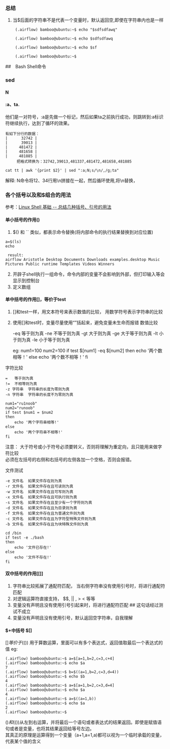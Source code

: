 
### 总结
1. 当$后面的字符串不是代表一个变量时，默认返回空,即使在字符串内也是一样

        (.airflow) bamboo@ubuntu:~$ echo "$sdfsdfawq"
        
        (.airflow) bamboo@ubuntu:~$ echo $sdfsdfawq
        
        (.airflow) bamboo@ubuntu:~$ echo $sf
        
        (.airflow) bamboo@ubuntu:~$  

    



##　Bash Shell命令
### sed


#### N


#### :a、ta.
他们是一对符号，:a是先做一个标记，然后如果ta之前执行成功，则跳转到:a标识符继续执行，达到了循环的效果。
```
有如下分行的数据：
|      32742 |
|      39013 |
|     481472 |
|     481658 |
|     481885 |
     把格式转换为：32742,39013,481337,481472,481658,481885
     
cat tt | awk '{print $2}' | sed ":a;N;s/\n/,/g;ta"
```
解释: N命令将12、34行用\n拼接在一起，然后循环使用,将\n替换，


### 各个括号以及和$组合的用法
参考：[Linux Shell 基础 -- 总结几种括号、引号的用法](https://zhuanlan.zhihu.com/p/64953183)
#### 单小括号的作用()
1. $() 和 `` 类似，都表示命令替换(将内部命令的执行结果替换到对应位置)
```
a=$(ls) 
echo

 result: 
airflow Aristotle Desktop Documents Downloads examples.desktop Music Pictures Public runtime Templates Videos Winners

```
2. 开辟子shell执行一组命令，命令内部的变量不会影响到外部，但打印输入等会显示到控制台
3. 定义数组

#### 单中括号的作用[]，等价于test
1. []和test一样，用文本符号来表示数值的比较， 用数学符号表示字符串的比较
2. 使用[]和test时，变量尽量使用“”括起来，避免变量未生命而报错
数值比较

    -eq	等于则为真
    -ne	不等于则为真
    -gt	大于则为真
    -ge	大于等于则为真
    -lt	小于则为真
    -le	小于等于则为真
    
    eg:
    num1=100
    num2=100
    if test $[num1] -eq $[num2]
    then
        echo '两个数相等！'
    else
        echo '两个数不相等！'
    fi

字符比较 

    =	等于则为真
    !=	不相等则为真
    -z 字符串	字符串的长度为零则为真
    -n 字符串	字符串的长度不为零则为真
    
    num1="ru1noob"
    num2="runoob"
    if test $num1 = $num2
    then
        echo '两个字符串相等!'
    else
        echo '两个字符串不相等!'
    fi
注意： 大于符号或小于符号必须要转义，否则将理解为重定向，且只能用来做字符比较 \
必须在左括号的右侧和右括号的左侧各加一个空格，否则会报错。

文件测试
    
    -e 文件名	如果文件存在则为真
    -r 文件名	如果文件存在且可读则为真
    -w 文件名	如果文件存在且可写则为真
    -x 文件名	如果文件存在且可执行则为真
    -s 文件名	如果文件存在且至少有一个字符则为真
    -d 文件名	如果文件存在且为目录则为真
    -f 文件名	如果文件存在且为普通文件则为真
    -c 文件名	如果文件存在且为字符型特殊文件则为真
    -b 文件名	如果文件存在且为块特殊文件则为真
    
    cd /bin
    if test -e ./bash
    then
        echo '文件已存在!'
    else
        echo '文件不存在!'
    fi

####  双中括号的作用[[]]
1. 字符串比较拓展了通配符匹配， 当右侧字符串没有使用引号时，将进行通配符匹配
2. 对逻辑运算符直接支持， $$, || , > < 等等
3. 变量没有声明且没有使用引号引起来时，将进行通配符匹配 ## 这句话经过测试不成立
4. 变量没有声明且没有使用引号，默认返回空字符串，自我理解

#### $+中括号 $[]
$[]等价于$(()) 用于算数运算，里面可以有多个表达式，返回值取最后一个表达式的值
eg:
    
    (.airflow) bamboo@ubuntu:~$ a=$[a=1,b=2,c=3,c+4]
    (.airflow) bamboo@ubuntu:~$ echo $a
    7
    (.airflow) bamboo@ubuntu:~$ b=$((a=1,b=2,c=3,d=4))
    (.airflow) bamboo@ubuntu:~$ echo $b
    4
    (.airflow) bamboo@ubuntu:~$ a=$[a=1,b=2,c=3,d=4]
    (.airflow) bamboo@ubuntu:~$ echo $a
    4
    (.airflow) bamboo@ubuntu:~$ a=$((a=1,b))
    (.airflow) bamboo@ubuntu:~$ echo $a
    2
    (.airflow) bamboo@ubuntu:~$ 

$()和$(())从左到右运算，并将最后一个语句或者表达式的结果返回。即使是赋值语句或者是变量，也将其结果返回给等号左边。\
其真正的原理是运算得到一个变量（a+1,a=1,a)都可以视为一个临时承载的变量，代表某个值的含义